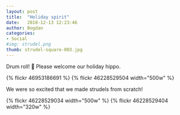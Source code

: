 ```yaml
---
layout: post
title:  "Holiday spirit"
date:   2018-12-13 12:23:46
author: Bogdan
categories: 
- Social
#img: strudel.png
thumb: strudel-square-003.jpg
---
```


Drum roll! 🥁  Please welcome our holiday hippo.

{% flickr 46953186691 %}
{% flickr 46228529504 width="500w" %}

We were so excited that we made strudels from scratch!

{% flickr 46228529034 width="500w" %}
{% flickr 46228529404 width="320w" %}